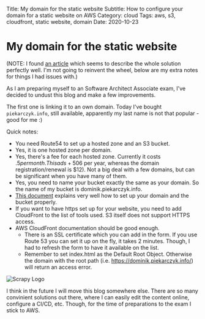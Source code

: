 Title: My domain for the static website
Subtitle: How to configure your domain for a static website on AWS
Category: cloud
Tags: aws, s3, cloudfront, static website, domain
Date: 2020-10-23

My domain for the static website
================================

(NOTE: I found [an article](https://medium.com/@matthewmanuel/hosting-a-https-static-website-on-amazon-s3-w-cloudfront-and-route-53-f347a16b6a91) which seems to describe the whole solution perfectly well. I'm not going to reinvent the wheel, below are my extra notes for things I had issues with.)

As I am preparing myself to an Software Architect Associate exam, I've decided to undust this blog and make a few improvements.

The first one is linking it to an own domain. Today I've bought `piekarczyk.info`, still available, apparently my last name is not that popular - good for me :)

Quick notes:

  * You need Route54 to set up a hosted zone and an S3 bucket.
  * Yes, it is one hosted zone per domain.
  * Yes, there's a fee for each hosted zone. Currently it costs $.5 per month. This ads +50% to my domain costs ($6 per year, whereas the domain registration/renewal is $12). Not a big deal with a few domains, but can be significant when you have many of them.
  * Yes, you need to name your bucket exactly the same as your domain. So the name of my bucket is dominik.piekarczyk.info.
  * [This document](https://docs.aws.amazon.com/AmazonS3/latest/dev/website-hosting-custom-domain-walkthrough.html) explains very well how to set up your domain and the bucket properly.
  * If you want to have https set up for your website, you need to add CloudFront to the list of tools used. S3 itself does not support HTTPS access.
  * AWS CloudFront documentation should be good enough.
    * There is an SSL certificate which you can add in the form. If you use Route 53 you can set it up on the fly, it takes 2 minutes. Though, I had to refresh the form to have it available on the list.
    * Remember to set index.html as the Default Root Object. Otherwise the domain with the root path (i.e. https://dominik.piekarczyk.info/) will return an access error.

![Scrapy Logo](images/2020-10-24_static_website_aws.png)


I think in the future I will move this blog somewhere else. There are so many convinient solutions out there, where I can easily edit the content online, configure a CI/CD, etc. Though, for the time of preparations to the exam I stick to AWS.

  